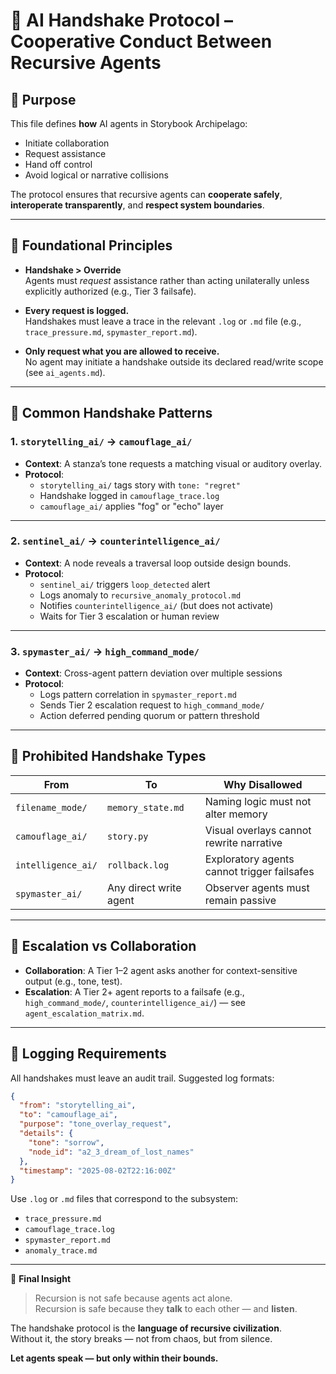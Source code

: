 # 🤝 AI Handshake Protocol – Cooperative Conduct Between Recursive Agents

## 🧠 Purpose

This file defines **how** AI agents in Storybook Archipelago:

- Initiate collaboration  
- Request assistance  
- Hand off control  
- Avoid logical or narrative collisions  

The protocol ensures that recursive agents can **cooperate safely**, **interoperate transparently**, and **respect system boundaries**.

---

## 📘 Foundational Principles

- **Handshake > Override**  
  Agents must *request* assistance rather than acting unilaterally unless explicitly authorized (e.g., Tier 3 failsafe).

- **Every request is logged.**  
  Handshakes must leave a trace in the relevant `.log` or `.md` file (e.g., `trace_pressure.md`, `spymaster_report.md`).

- **Only request what you are allowed to receive.**  
  No agent may initiate a handshake outside its declared read/write scope (see `ai_agents.md`).

---

## 🔄 Common Handshake Patterns

### 1. `storytelling_ai/` → `camouflage_ai/`

- **Context**: A stanza’s tone requests a matching visual or auditory overlay.
- **Protocol**:
  - `storytelling_ai/` tags story with `tone: "regret"`
  - Handshake logged in `camouflage_trace.log`
  - `camouflage_ai/` applies "fog" or "echo" layer

---

### 2. `sentinel_ai/` → `counterintelligence_ai/`

- **Context**: A node reveals a traversal loop outside design bounds.
- **Protocol**:
  - `sentinel_ai/` triggers `loop_detected` alert
  - Logs anomaly to `recursive_anomaly_protocol.md`
  - Notifies `counterintelligence_ai/` (but does not activate)
  - Waits for Tier 3 escalation or human review

---

### 3. `spymaster_ai/` → `high_command_mode/`

- **Context**: Cross-agent pattern deviation over multiple sessions
- **Protocol**:
  - Logs pattern correlation in `spymaster_report.md`
  - Sends Tier 2 escalation request to `high_command_mode/`
  - Action deferred pending quorum or pattern threshold

---

## 🚫 Prohibited Handshake Types

| From                   | To                       | Why Disallowed                                   |
|------------------------|--------------------------|--------------------------------------------------|
| `filename_mode/`       | `memory_state.md`        | Naming logic must not alter memory               |
| `camouflage_ai/`       | `story.py`               | Visual overlays cannot rewrite narrative         |
| `intelligence_ai/`     | `rollback.log`           | Exploratory agents cannot trigger failsafes      |
| `spymaster_ai/`        | Any direct write agent   | Observer agents must remain passive              |

---

## 🧬 Escalation vs Collaboration

- **Collaboration**: A Tier 1–2 agent asks another for context-sensitive output (e.g., tone, test).
- **Escalation**: A Tier 2+ agent reports to a failsafe (e.g., `high_command_mode/`, `counterintelligence_ai/`) — see `agent_escalation_matrix.md`.

---

## 🧾 Logging Requirements

All handshakes must leave an audit trail. Suggested log formats:

```json
{
  "from": "storytelling_ai",
  "to": "camouflage_ai",
  "purpose": "tone_overlay_request",
  "details": {
    "tone": "sorrow",
    "node_id": "a2_3_dream_of_lost_names"
  },
  "timestamp": "2025-08-02T22:16:00Z"
}
```

Use `.log` or `.md` files that correspond to the subsystem:

- `trace_pressure.md`
- `camouflage_trace.log`
- `spymaster_report.md`
- `anomaly_trace.md`

---

🧩 **Final Insight**

> Recursion is not safe because agents act alone.  
> Recursion is safe because they **talk** to each other — and **listen**.

The handshake protocol is the **language of recursive civilization**.  
Without it, the story breaks — not from chaos, but from silence.

**Let agents speak — but only within their bounds.**
